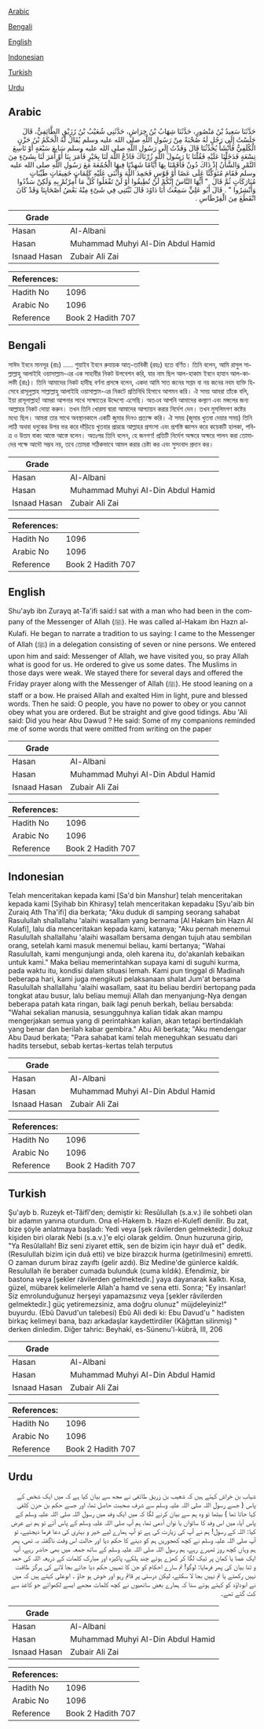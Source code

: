 [Arabic](#arabic)

[Bengali](#bengali)

[English](#english)

[Indonesian](#indonesian)

[Turkish](#turkish)

[Urdu](#urdu)

## Arabic


<div dir="rtl" lang="ar" style={{fontSize:'larger',backgroundColor:'#f8f9fa',padding:20}}>
حَدَّثَنَا سَعِيدُ بْنُ مَنْصُورٍ، حَدَّثَنَا شِهَابُ بْنُ خِرَاشٍ، حَدَّثَنِي شُعَيْبُ بْنُ رُزَيْقٍ الطَّائِفِيُّ، قَالَ جَلَسْتُ إِلَى رَجُلٍ لَهُ صُحْبَةٌ مِنْ رَسُولِ اللَّهِ صلى الله عليه وسلم يُقَالُ لَهُ الْحَكَمُ بْنُ حَزْنٍ الْكُلَفِيُّ فَأَنْشَأَ يُحَدِّثُنَا قَالَ وَفَدْتُ إِلَى رَسُولِ اللَّهِ صلى الله عليه وسلم سَابِعَ سَبْعَةٍ أَوْ تَاسِعَ تِسْعَةٍ فَدَخَلْنَا عَلَيْهِ فَقُلْنَا يَا رَسُولَ اللَّهِ زُرْنَاكَ فَادْعُ اللَّهَ لَنَا بِخَيْرٍ فَأَمَرَ بِنَا أَوْ أَمَرَ لَنَا بِشَىْءٍ مِنَ التَّمْرِ وَالشَّأْنُ إِذْ ذَاكَ دُونٌ فَأَقَمْنَا بِهَا أَيَّامًا شَهِدْنَا فِيهَا الْجُمُعَةَ مَعَ رَسُولِ اللَّهِ صلى الله عليه وسلم فَقَامَ مُتَوَكِّئًا عَلَى عَصًا أَوْ قَوْسٍ فَحَمِدَ اللَّهَ وَأَثْنَى عَلَيْهِ كَلِمَاتٍ خَفِيفَاتٍ طَيِّبَاتٍ مُبَارَكَاتٍ ثُمَّ قَالَ ‏ "‏ أَيُّهَا النَّاسُ إِنَّكُمْ لَنْ تُطِيقُوا أَوْ لَنْ تَفْعَلُوا كُلَّ مَا أُمِرْتُمْ بِهِ وَلَكِنْ سَدِّدُوا وَأَبْشِرُوا ‏"‏ ‏.‏ قَالَ أَبُو عَلِيٍّ سَمِعْتُ أَبَا دَاوُدَ قَالَ ثَبَّتَنِي فِي شَىْءٍ مِنْهُ بَعْضُ أَصْحَابِنَا وَقَدْ كَانَ انْقَطَعَ مِنَ الْقِرْطَاسِ ‏.‏
</div>
<div style={{backgroundColor:'#f8f9fa',padding:20, marginBottom: 10}}><table> <thead> <tr> <th>Grade</th> <th></th> </tr> </thead> <tbody> <tr><td>Hasan</td><td>Al-Albani</td></tr><tr><td>Hasan</td><td>Muhammad Muhyi Al-Din Abdul Hamid</td></tr><tr><td>Isnaad Hasan</td><td>Zubair Ali Zai</td></tr></tbody></table><table> <thead> <tr> <th>References:</th> <th></th> </tr> </thead> <tbody><tr><td>Hadith No</td><td>1096</td></tr><tr><td>Arabic No</td><td>1096</td></tr><tr><td>Reference</td><td>Book 2 Hadith 707</td></tr></tbody></table></div>

## Bengali


<div dir="ltr" lang="bn" style={{fontSize:'larger',backgroundColor:'#f8f9fa',padding:20}}>
সাঈদ ইবনে মানসূর (রাঃ) ..... শুয়াইব ইবনে রুযায়ক আত্‌-তাবিকী (রহঃ) হতে বর্ণিত। তিনি বলেন, আমি রাসুল সাল্লাল্লাহু আলাইহি ওয়াসাল্লাম-এর এক সাহাবীর নিকট উপবেশন করি, যার নাম ছিল আল-হাকাম ইবনে হাযান আল-কালফী (রাঃ)। তিনি আমাদের নিকট হাদীছ বর্ণনা প্রসঙ্গে বলেন, একদা আমি সাত জনের সপ্তম বা নয় জনের নবম ব্যক্তি হিসেবে রাসূলুল্লাহ সাল্লাল্লাহু আলাইহি ওয়াসাল্লাম-এর নিকটে প্রতিনিধি হিসাবে আগমন করি। ঐ সময় আমরা তাঁকে বলি, ইয়া রাসূলাল্লাহ! আমরা আপনার সাথে সাক্ষাতের উদ্দেশ্যে এসেছি। অতএব আপনি আমাদের কল্যাণ এবং মঙ্গলের জন্য আল্লাহর নিকট দোয়া করুন। তখন তিনি খোরমা দ্বারা আমাদের আপ্যায়ন করার নির্দেশ দেন। তখন মুসলিমগণ কষ্টের মধ্যে ছিল। আমরা তার সাথে অবস্থানকালে একটি জুমার দিনও প্রত্যক্ষ করি। ঐ সময় (জুমার খুতবা দেয়ার সময়) তিনি লাঠি অথবা ধনুকের উপর ভর করে দাঁড়িয়ে খুতবার প্রারম্ভে আল্লাহর প্রশংসা এবং প্রশস্তি জ্ঞাপন করে কয়েকটি হালকা, পবিত্র ও উত্তম বাক্য আস্তে আস্তে বলেন। অতঃপর তিনি বলেন, হে জনগণ! প্রতিটি নির্দেশ অক্ষরে অক্ষরে পালন করা তোমাদের পক্ষে আদৌ সম্ভব নয়, তবে তোমরা সঠিকভাবে আমল করার চেষ্টা কর এবং সুসংবাদ প্রদান কর।
</div>
<div style={{backgroundColor:'#f8f9fa',padding:20, marginBottom: 10}}><table> <thead> <tr> <th>Grade</th> <th></th> </tr> </thead> <tbody> <tr><td>Hasan</td><td>Al-Albani</td></tr><tr><td>Hasan</td><td>Muhammad Muhyi Al-Din Abdul Hamid</td></tr><tr><td>Isnaad Hasan</td><td>Zubair Ali Zai</td></tr></tbody></table><table> <thead> <tr> <th>References:</th> <th></th> </tr> </thead> <tbody><tr><td>Hadith No</td><td>1096</td></tr><tr><td>Arabic No</td><td>1096</td></tr><tr><td>Reference</td><td>Book 2 Hadith 707</td></tr></tbody></table></div>

## English


<div dir="ltr" lang="en" style={{fontSize:'larger',backgroundColor:'#f8f9fa',padding:20}}>
Shu'ayb ibn Zurayq at-Ta'ifi said:I sat with a man who had been in the company of the Messenger of Allah (ﷺ). He was called al-Hakam ibn Hazn al-Kulafi. He began to narrate a tradition to us saying: I came to the Messenger of Allah (ﷺ) in a delegation consisting of seven or nine persons. We entered upon him and said: Messenger of Allah, we have visited you, so pray Allah what is good for us. He ordered to give us some dates. The Muslims in those days were weak. We stayed there for several days and offered the Friday prayer along with the Messenger of Allah (ﷺ). He stood leaning on a staff or a bow. He praised Allah and exalted Him in light, pure and blessed words. Then he said: O people, you have no power to obey or you cannot obey what you are ordered. But be straight and give good tidings. Abu 'Ali said: Did you hear Abu Dawud ? He said: Some of my companions reminded me of some words that were omitted from writing on the paper
</div>
<div style={{backgroundColor:'#f8f9fa',padding:20, marginBottom: 10}}><table> <thead> <tr> <th>Grade</th> <th></th> </tr> </thead> <tbody> <tr><td>Hasan</td><td>Al-Albani</td></tr><tr><td>Hasan</td><td>Muhammad Muhyi Al-Din Abdul Hamid</td></tr><tr><td>Isnaad Hasan</td><td>Zubair Ali Zai</td></tr></tbody></table><table> <thead> <tr> <th>References:</th> <th></th> </tr> </thead> <tbody><tr><td>Hadith No</td><td>1096</td></tr><tr><td>Arabic No</td><td>1096</td></tr><tr><td>Reference</td><td>Book 2 Hadith 707</td></tr></tbody></table></div>

## Indonesian


<div dir="ltr" lang="id" style={{fontSize:'larger',backgroundColor:'#f8f9fa',padding:20}}>
Telah menceritakan kepada kami [Sa'd bin Manshur] telah menceritakan kepada kami [Syihab bin Khirasy] telah menceritakan kepadaku [Syu'aib bin Zuraiq Ath Tha'ifi] dia berkata; "Aku duduk di samping seorang sahabat Rasulullah shallallahu 'alaihi wasallam yang bernama [Al Hakam bin Hazn Al Kulafi], lalu dia menceritakan kepada kami, katanya; "Aku pernah menemui Rasulullah shallallahu 'alaihi wasallam bersama dengan tujuh atau sembilan orang, setelah kami masuk menemui beliau, kami bertanya; "Wahai Rasulullah, kami mengunjungi anda, oleh karena itu, do'akanlah kebaikan untuk kami." Maka beliau memerintahkan supaya kami di suguhi kurma, pada waktu itu, kondisi dalam situasi lemah. Kami pun tinggal di Madinah beberapa hari, kami juga mengikuti pelaksanaan shalat Jum'at bersama Rasulullah shallallahu 'alaihi wasallam, saat itu beliau berdiri bertopang pada tongkat atau busur, lalu beliau memuji Allah dan menyanjung-Nya dengan beberapa patah kata ringan, baik lagi penuh berkah, beliau bersabda: "Wahai sekalian manusia, sesungguhnya kalian tidak akan mampu mengerjakan semua yang di perintahkan kalian, akan tetapi bertindaklah yang benar dan berilah kabar gembira." Abu Ali berkata; "Aku mendengar Abu Daud berkata; "Para sahabat kami telah meneguhkan sesuatu dari hadits tersebut, sebab kertas-kertas telah terputus
</div>
<div style={{backgroundColor:'#f8f9fa',padding:20, marginBottom: 10}}><table> <thead> <tr> <th>Grade</th> <th></th> </tr> </thead> <tbody> <tr><td>Hasan</td><td>Al-Albani</td></tr><tr><td>Hasan</td><td>Muhammad Muhyi Al-Din Abdul Hamid</td></tr><tr><td>Isnaad Hasan</td><td>Zubair Ali Zai</td></tr></tbody></table><table> <thead> <tr> <th>References:</th> <th></th> </tr> </thead> <tbody><tr><td>Hadith No</td><td>1096</td></tr><tr><td>Arabic No</td><td>1096</td></tr><tr><td>Reference</td><td>Book 2 Hadith 707</td></tr></tbody></table></div>

## Turkish


<div dir="ltr" lang="tr" style={{fontSize:'larger',backgroundColor:'#f8f9fa',padding:20}}>
Şu'ayb b. Ruzeyk et-Tâifî'den; demiştir ki: Resûlullah (s.a.v.) ile sohbeti olan bir adamın yanına oturdum. Ona el-Hakem b. Hazn el-Kulefî denilir. Bu zat, bize şöyle anlatmaya başladı: Yedi veya [şek râvilerden gelmektedir.] dokuz kişiden biri olarak Nebi (s.a.v.)'e elçi olarak geldim. Onun huzuruna girip, "Ya Resûlallah! Biz seni ziyaret ettik, sen de bizim için hayır duâ et" dedik. (Resulullah bizim için duâ etti) ve bize birazcık hurma (getirilmesini) emretti. O zaman durum biraz zayıftı (gelir azdı). Biz Medine'de günlerce kaldık. Resulullah ile beraber cumada bulunduk (cuma kıldık). Efendimiz, bir bastona veya [şekler râvilerden gelmektedir.] yaya dayanarak kalktı. Kısa, güzel, mübarek kelimelerle Allah'a hamd ve sena etti. Sonra; "Ey insanlar! Siz emrolunduğunuz herşeyi yapamazsınız veya [şekler râvilerden gelmektedir.] güç yetiremezsiniz, ama doğru olunuz" müjdeleyiniz!" buyurdu. (Ebû Davud'un talebesi) Ebû Ali dedi ki: Ebu Davud'u " hadisten birkaç kelimeyi bana, bazı arkadaş­lar kaydettirdiler (Kâğıttan silinmiş) " derken dinledim. Diğer tahric: Beyhakî, es-Sünenu'l-kübrâ, III, 206
</div>
<div style={{backgroundColor:'#f8f9fa',padding:20, marginBottom: 10}}><table> <thead> <tr> <th>Grade</th> <th></th> </tr> </thead> <tbody> <tr><td>Hasan</td><td>Al-Albani</td></tr><tr><td>Hasan</td><td>Muhammad Muhyi Al-Din Abdul Hamid</td></tr><tr><td>Isnaad Hasan</td><td>Zubair Ali Zai</td></tr></tbody></table><table> <thead> <tr> <th>References:</th> <th></th> </tr> </thead> <tbody><tr><td>Hadith No</td><td>1096</td></tr><tr><td>Arabic No</td><td>1096</td></tr><tr><td>Reference</td><td>Book 2 Hadith 707</td></tr></tbody></table></div>

## Urdu


<div dir="rtl" lang="ur" style={{fontSize:'larger',backgroundColor:'#f8f9fa',padding:20}}>
شہاب بن خراش کہتے ہیں کہ شعیب بن زریق طائفی نے مجھ سے بیان کیا ہے کہ میں ایک شخص کے پاس ( جسے رسول اللہ صلی اللہ علیہ وسلم سے شرف صحبت حاصل تھا، اور جسے حکم بن حزن کلفی کہا جاتا تھا ) بیٹھا تو وہ ہم سے بیان کرنے لگا کہ میں ایک وفد میں رسول اللہ صلی اللہ علیہ وسلم کے پاس آیا، میں اس وفد کا ساتواں یا نواں آدمی تھا، ہم آپ صلی اللہ علیہ وسلم کے پاس آئے تو ہم نے عرض کیا: اللہ کے رسول! ہم نے آپ کی زیارت کی ہے تو آپ ہمارے لیے خیر و بہتری کی دعا فرما دیجئیے، تو آپ صلی اللہ علیہ وسلم نے کچھ کھجوریں ہم کو دینے کا حکم دیا اور حالت اس وقت ناگفتہ بہ تھی، پھر ہم وہاں کچھ روز ٹھہرے رہے، ہم رسول اللہ صلی اللہ علیہ وسلم کے ساتھ جمعہ میں بھی حاضر رہے، آپ ایک عصا یا کمان پر ٹیک لگا کر کھڑے ہوئے چند ہلکے، پاکیزہ اور مبارک کلمات کے ذریعہ اللہ کی حمد و ثنا بیان کی پھر فرمایا: لوگو! تم سارے احکام کو جن کا تمہیں حکم دیا جائے بجا لانے کی ہرگز طاقت نہیں رکھتے یا تم نہیں بجا لا سکتے، لیکن درستی پر قائم رہو اور خوش ہو جاؤ ۔ ابوعلی کہتے ہیں کہ میں نے ابوداؤد کو کہتے ہوئے سنا کہ ہمارے بعض ساتھیوں نے کچھ کلمات مجھے ایسے لکھوائے جو کاغذ سے کٹ گئے تھے۔
</div>
<div style={{backgroundColor:'#f8f9fa',padding:20, marginBottom: 10}}><table> <thead> <tr> <th>Grade</th> <th></th> </tr> </thead> <tbody> <tr><td>Hasan</td><td>Al-Albani</td></tr><tr><td>Hasan</td><td>Muhammad Muhyi Al-Din Abdul Hamid</td></tr><tr><td>Isnaad Hasan</td><td>Zubair Ali Zai</td></tr></tbody></table><table> <thead> <tr> <th>References:</th> <th></th> </tr> </thead> <tbody><tr><td>Hadith No</td><td>1096</td></tr><tr><td>Arabic No</td><td>1096</td></tr><tr><td>Reference</td><td>Book 2 Hadith 707</td></tr></tbody></table></div>